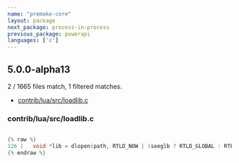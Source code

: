 ```yaml
---
name: "premake-core"
layout: package
next_package: process-in-process
previous_package: powerapi
languages: ['c']
---
```

## 5.0.0-alpha13
2 / 1665 files match, 1 filtered matches.

 - [contrib/lua/src/loadlib.c](#contribluasrcloadlibc)

### contrib/lua/src/loadlib.c

```c

{% raw %}
126 |   void *lib = dlopen(path, RTLD_NOW | (seeglb ? RTLD_GLOBAL : RTLD_LOCAL));
{% endraw %}

```